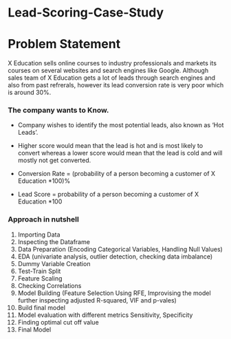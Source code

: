 # Lead-Scoring-Case-Study




# Problem Statement
X Education sells online courses to industry professionals and markets its courses on several websites and search engines like Google. Although sales team of X Education gets a lot of leads through search engines and also from past refrerals, however its lead conversion rate is very poor which is around 30%.

### The company wants to Know.
- Company wishes to identify the most potential leads, also known as ‘Hot Leads’.

- Higher score would mean that the lead is hot and is most likely to convert whereas a lower score would mean that the lead is cold and will mostly not get converted.

- Conversion Rate = (probability of a person becoming a customer of X Education *100)%

- Lead Score = probability of a person becoming a customer of X Education *100

### Approach in nutshell
1. Importing Data
2. Inspecting the Dataframe
3. Data Preparation (Encoding Categorical Variables, Handling Null Values)
4. EDA (univariate analysis, outlier detection, checking data imbalance)
5. Dummy Variable Creation
6. Test-Train Split
7. Feature Scaling
8. Checking Correlations
9. Model Building (Feature Selection Using RFE, Improvising the model further inspecting adjusted R-squared, VIF and p-vales)
10. Build final model
11. Model evaluation with different metrics Sensitivity, Specificity
12. Finding optimal cut off value
13. Final Model
